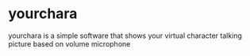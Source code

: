 # yourchara
yourchara is a simple software that shows your virtual character talking picture based on volume microphone
